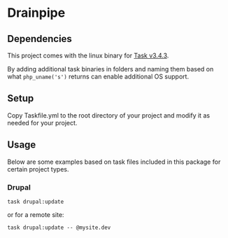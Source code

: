 # Drainpipe
## Dependencies
This project comes with the linux binary for [Task v3.4.3](https://github.com/go-task/task/releases/tag/v3.4.3).

By adding additional task binaries in folders and naming them based on what `php_uname('s')` returns can enable
additional OS support.
## Setup
Copy Taskfile.yml to the root directory of your project and modify it as needed for your project.
## Usage
Below are some examples based on task files included in this package for certain project types.
### Drupal
```
task drupal:update
```

or for a remote site:

```
task drupal:update -- @mysite.dev
```
